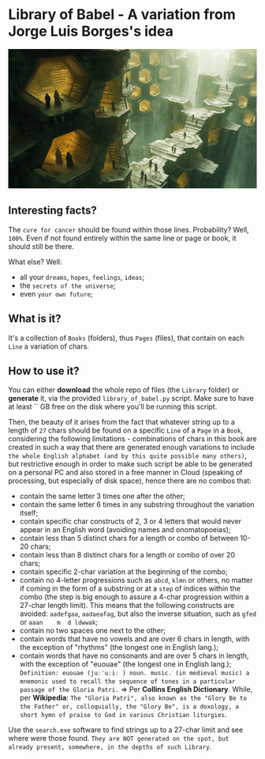 # Library of Babel - A variation from Jorge Luis Borges's idea

![Library of Babel](Media/Library.png)

## Interesting facts?

 The `cure for cancer` should be found within those lines. Probability? Well, `100%`. Even if not found entirely within the same line or page or book, it should still be there.

 What else? Well:
- all your `dreams`, `hopes`, `feelings`, `ideas`;
- the `secrets of the universe`;
- even `your own future`;

## What is it?

It's a collection of `Books` (folders), thus `Pages` (files), that contain on each `Line` a variation of chars. 

## How to use it?

You can either <b>download</b> the whole repo of files (the `Library` folder) or <b>generate</b> it, via the provided `library_of_babel.py` script. Make sure to have at least `` GB free on the disk where you'll be running this script.

Then, the beauty of it arises from the fact that whatever string up to a length of `27` chars should be found on a specific `Line` of a `Page` in a `Book`, considering the following limitations - combinations of chars in this book are created in such a way that there are generated enough variations  to include `the whole English alphabet (and by this quite possible many others)`, but restrictive enough in order to make such script be able to be generated on a personal PC and also stored in a free manner in Cloud (speaking of processing, but especially of disk space), hence there are no combos that:
- contain the same letter 3 times one after the other;
- contain the same letter 6 times in any substring throughout the variation itself;
- contain specific char constructs of 2, 3 or 4 letters that would never appear in an English word (avoiding names and onomatopoeias);
- contain less than 5 distinct chars for a length or combo of between 10-20 chars;
- contain less than 8 distinct chars for a length or combo of over 20 chars;
- contain specific 2-char variation at the beginning of the combo;
- contain no 4-letter progressions such as `abcd`, `klmn` or others, no matter if coming in the form of a substring or at a `step` of indices within the combo (the step is big enough to assure a 4-char progression within a 27-char length limit). This means that the following constructs are avoided: `aadefgaa`, `aadaeafag`, but also the inverse situation, such as `gfed` or `aaan    m  d ldwwak`;
- contain no two spaces one next to the other;
- contain words that have no vowels and are over 6 chars in length, with the exception of "rhythms" (the longest one in English lang.);
- contain words that have no consonants and are over 5 chars in length, with the exception of "euouae" (the longest one in English lang.); `Definition: euouae (juːˈuːiː ) noun. music. (in medieval music) a mnemonic used to recall the sequence of tones in a particular passage of the Gloria Patri.` => Per <b>Collins English Dictionary</b>. While, per <b>Wikipedia</b>: `The "Gloria Patri", also known as the "Glory Be to the Father" or, colloquially, the "Glory Be", is a doxology, a short hymn of praise to God in various Christian liturgies`.

Use the `search.exe` software to find strings up to a 27-char limit and see where were those found. `They are NOT generated on the spot, but already present, somewhere, in the depths of such Library`.
